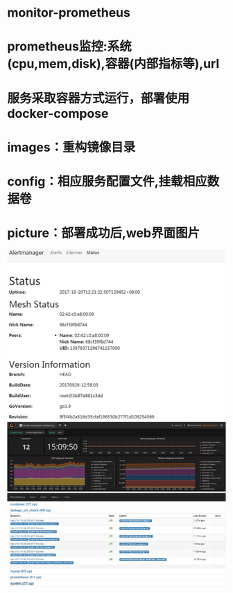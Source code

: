 # monitor-prometheus
# prometheus监控:系统(cpu,mem,disk),容器(内部指标等),url
# 服务采取容器方式运行，部署使用docker-compose
# images：重构镜像目录
# config：相应服务配置文件,挂载相应数据卷
# picture：部署成功后,web界面图片
![image](https://github.com/yujianfeng425330650/monitor-prometheus/blob/master/picture/alermanager.png)
![image](https://github.com/yujianfeng425330650/monitor-prometheus/blob/master/picture/grafana.png)
![image](https://github.com/yujianfeng425330650/monitor-prometheus/blob/master/picture/prometheus.png)
